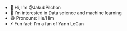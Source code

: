 - 👋 Hi, I’m @JakubPilchon
- 👀 I’m interested in Data science and machine learning
- 😄 Pronouns: He/Him
- ⚡ Fun fact: I'm a fan of Yann LeCun

<!---
JakubPilchon/JakubPilchon is a ✨ special ✨ repository because its `README.md` (this file) appears on your GitHub profile.
You can click the Preview link to take a look at your changes.
--->
